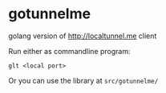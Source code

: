 gotunnelme
==========

golang version of http://localtunnel.me client


Run either as commandline program:

```
glt <local port>
```

Or you can use the library at `src/gotunnelme/`
